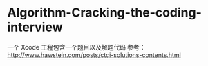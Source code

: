 # Algorithm-Cracking-the-coding-interview
一个 Xcode 工程包含一个题目以及解题代码
参考：http://www.hawstein.com/posts/ctci-solutions-contents.html
